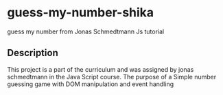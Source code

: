 # guess-my-number-shika

guess my number from Jonas Schmedtmann Js tutorial

## Description

This project is a part of the curriculum and was assigned by jonas schmedtmann in the Java Script course.
The purpose of a Simple number guessing game with DOM manipulation and event handling
